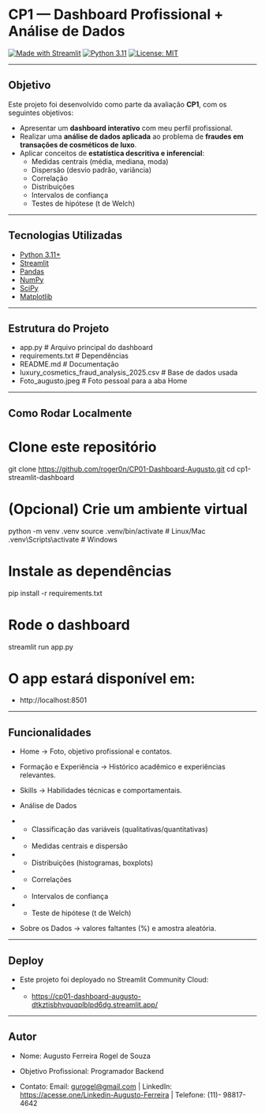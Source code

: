 # CP1 — Dashboard Profissional + Análise de Dados

[![Made with Streamlit](https://img.shields.io/badge/Made%20with-Streamlit-ff4b4b?logo=streamlit&logoColor=white)](https://streamlit.io)
[![Python 3.11](https://img.shields.io/badge/Python-3.11-blue?logo=python&logoColor=white)](https://www.python.org/downloads/release/python-3110/)
[![License: MIT](https://img.shields.io/badge/License-MIT-green.svg)](https://opensource.org/licenses/MIT)

---

## Objetivo
Este projeto foi desenvolvido como parte da avaliação **CP1**, com os seguintes objetivos:
- Apresentar um **dashboard interativo** com meu perfil profissional.
- Realizar uma **análise de dados aplicada** ao problema de **fraudes em transações de cosméticos de luxo**.
- Aplicar conceitos de **estatística descritiva e inferencial**:
  - Medidas centrais (média, mediana, moda)  
  - Dispersão (desvio padrão, variância)  
  - Correlação  
  - Distribuições  
  - Intervalos de confiança  
  - Testes de hipótese (t de Welch)  

---

## Tecnologias Utilizadas
- [Python 3.11+](https://www.python.org/)  
- [Streamlit](https://streamlit.io/)  
- [Pandas](https://pandas.pydata.org/)  
- [NumPy](https://numpy.org/)  
- [SciPy](https://scipy.org/)  
- [Matplotlib](https://matplotlib.org/)  

---

## Estrutura do Projeto
- app.py # Arquivo principal do dashboard
- requirements.txt # Dependências
- README.md # Documentação
- luxury_cosmetics_fraud_analysis_2025.csv # Base de dados usada
- Foto_augusto.jpeg # Foto pessoal para a aba Home

---

## Como Rodar Localmente

# Clone este repositório
git clone https://github.com/roger0n/CP01-Dashboard-Augusto.git
cd cp1-streamlit-dashboard

# (Opcional) Crie um ambiente virtual
python -m venv .venv
source .venv/bin/activate   # Linux/Mac
.venv\Scripts\activate      # Windows

# Instale as dependências
pip install -r requirements.txt

# Rode o dashboard
streamlit run app.py

# O app estará disponível em:
- http://localhost:8501

---

## Funcionalidades

- Home → Foto, objetivo profissional e contatos.

- Formação e Experiência → Histórico acadêmico e experiências relevantes.

- Skills → Habilidades técnicas e comportamentais.

- Análise de Dados

- - Classificação das variáveis (qualitativas/quantitativas)

- - Medidas centrais e dispersão

- - Distribuições (histogramas, boxplots)

- - Correlações

- - Intervalos de confiança

- - Teste de hipótese (t de Welch)

- Sobre os Dados → valores faltantes (%) e amostra aleatória.

---

## Deploy
- Este projeto foi deployado no Streamlit Community Cloud:
- - https://cp01-dashboard-augusto-dtkztisbhvquqplblpd6dg.streamlit.app/

---
## Autor

- Nome: Augusto Ferreira Rogel de Souza

- Objetivo Profissional: Programador Backend

- Contato: Email: gurogel@gmail.com | LinkedIn: https://acesse.one/Linkedin-Augusto-Ferreira | Telefone: (11)- 98817-4642
 
  

